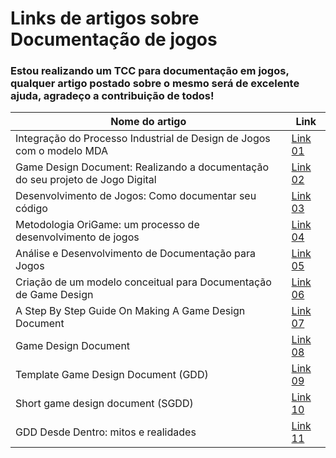 # Links de artigos sobre Documentação de jogos


### Estou realizando um TCC para documentação em jogos, qualquer artigo postado sobre o mesmo será de excelente ajuda, agradeço a contribuição de todos!


| Nome do artigo | Link |
| ------ | ------ |
| Integração do Processo Industrial de Design de Jogos com o modelo MDA | [Link 01][Link01] |
| Game Design Document: Realizando a documentação do seu projeto de Jogo Digital | [Link 02][Link02] |
| Desenvolvimento de Jogos: Como documentar seu código | [Link 03][Link03] |
| Metodologia OriGame: um processo de desenvolvimento de jogos | [Link 04][Link04] |
| Análise e Desenvolvimento de Documentação para Jogos| [Link 05][Link05] |
| Criação de um modelo conceitual para Documentação de Game Design| [Link 06][Link06] |
| A Step By Step Guide On Making A Game Design Document| [Link 07][Link07] |
| Game Design Document| [Link 08][Link08] |
| Template Game Design Document (GDD)| [Link 09][Link09] |
| Short game design document (SGDD)| [Link 10][Link10] |
| GDD Desde Dentro: mitos e realidades| [Link 11][Link11] |

   [Link01]: <http://www.sbgames.org/sbgames2014/app/webroot/files/papers/industry/full/101-industryfullpages.pdf>
   [Link02]: <https://www.fabricadejogos.net/posts/artigo-game-design-document-realizando-a-documentacao-do-seu-projeto-de-jogo-digital/>
   [Link03]: <https://www.devmedia.com.br/desenvolvimento-de-jogos-como-documentar-seu-codigo/29565>
   [Link04]: <http://sbgames.org/sbgames2012/proceedings/papers/artedesign/AD_Full16.pdf>
   [Link05]: <https://cepein.femanet.com.br/BDigital/arqPics/1511320488P631.pdf>
   [Link06]: <http://www.sbgames.org/sbgames2016/downloads/anais/157033.pdf>
   [Link07]: <https://www.tekrevol.com/blogs/making-a-game-design-document/>
   [Link08]: <http://marceltau.com/files/Arcana_Project_GDD.pdf>
   [Link09]: <https://files.cercomp.ufg.br/weby/up/151/o/PRODUTO_TECNICO_Cristina_APP_BIM_Game_Design.pdf>
   [Link10]: <http://www.sbgames.org/sbgames2013/proceedings/artedesign/15-dt-paper_SGDD.pdf>
   [Link11]: <https://digituma.uma.pt/bitstream/10400.13/1564/1/MestradoValeriaVition.pdf>

